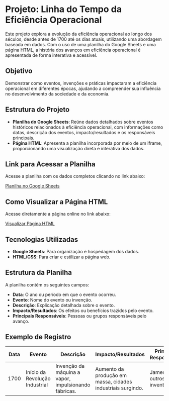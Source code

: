 # Projeto: Linha do Tempo da Eficiência Operacional
 
Este projeto explora a evolução da eficiência operacional ao longo dos séculos, desde antes de 1700 até os dias atuais, utilizando uma abordagem baseada em dados. Com o uso de uma planilha do Google Sheets e uma página HTML, a história dos avanços em eficiência operacional é apresentada de forma interativa e acessível.
 
## Objetivo
 
Demonstrar como eventos, invenções e práticas impactaram a eficiência operacional em diferentes épocas, ajudando a compreender sua influência no desenvolvimento da sociedade e da economia.
 
## Estrutura do Projeto
 
- **Planilha do Google Sheets**: Reúne dados detalhados sobre eventos históricos relacionados à eficiência operacional, com informações como datas, descrição dos eventos, impacto/resultados e os responsáveis principais.
- **Página HTML**: Apresenta a planilha incorporada por meio de um iframe, proporcionando uma visualização direta e interativa dos dados.
 
## Link para Acessar a Planilha
 
Acesse a planilha com os dados completos clicando no link abaixo:
 
[Planilha no Google Sheets](https://docs.google.com/spreadsheets/d/1Hos_sywsV4JL0V8yITatWsN-zZ5E7F5XaKm274Ubmn0/edit?usp=sharing)

## Como Visualizar a Página HTML
 
Acesse diretamente a página online no link abaixo:
 
[Visualizar Página HTML](https://lysciprianno.github.io/iFrame/)
 
 ## Tecnologias Utilizadas
 
- **Google Sheets**: Para organização e hospedagem dos dados.
- **HTML/CSS**: Para criar e estilizar a página web.
 
## Estrutura da Planilha
 
A planilha contém os seguintes campos:
 
- **Data**: O ano ou período em que o evento ocorreu.
- **Evento**: Nome do evento ou invenção.
- **Descrição**: Explicação detalhada sobre o evento.
- **Impacto/Resultados**: Os efeitos ou benefícios trazidos pelo evento.
- **Principais Responsáveis**: Pessoas ou grupos responsáveis pelo avanço.
 
## Exemplo de Registro
 
| Data   | Evento                              | Descrição                                                      | Impacto/Resultados                                         | Principais Responsáveis            |
|--------|------------------------------------|----------------------------------------------------------------|------------------------------------------------------------|-------------------------------------|
| 1700   | Início da Revolução Industrial     | Invenção da máquina a vapor, impulsionando fábricas.          | Aumento da produção em massa, cidades industriais surgindo.| James Watt e outros inventores.     |
 
